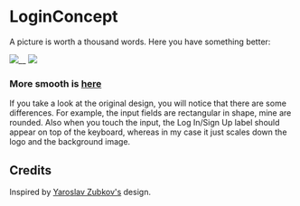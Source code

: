 # LoginConcept

A picture is worth a thousand words. Here you have something better:

![](https://github.com/vpaliyX/LoginConcept/blob/master/art/ezgif.com-video-to-gif(19).gif)__
![](https://github.com/vpaliyX/LoginConcept/blob/master/art/ezgif.com-video-to-gif(20).gif)

### More smooth is [here](https://www.youtube.com/watch?v=18MwhJj97gQ) ###

If you take a look at the original design, you will notice that there are some differences.
For example, the input fields are rectangular in shape, mine are rounded. Also when you touch the input, 
the Log In/Sign Up label should appear on top of the keyboard, whereas in my case it just scales down the logo 
and the background image.


## Credits ##
Inspired by [Yaroslav Zubkov's](https://www.uplabs.com/posts/7-2-log-in-sign-up) design.
